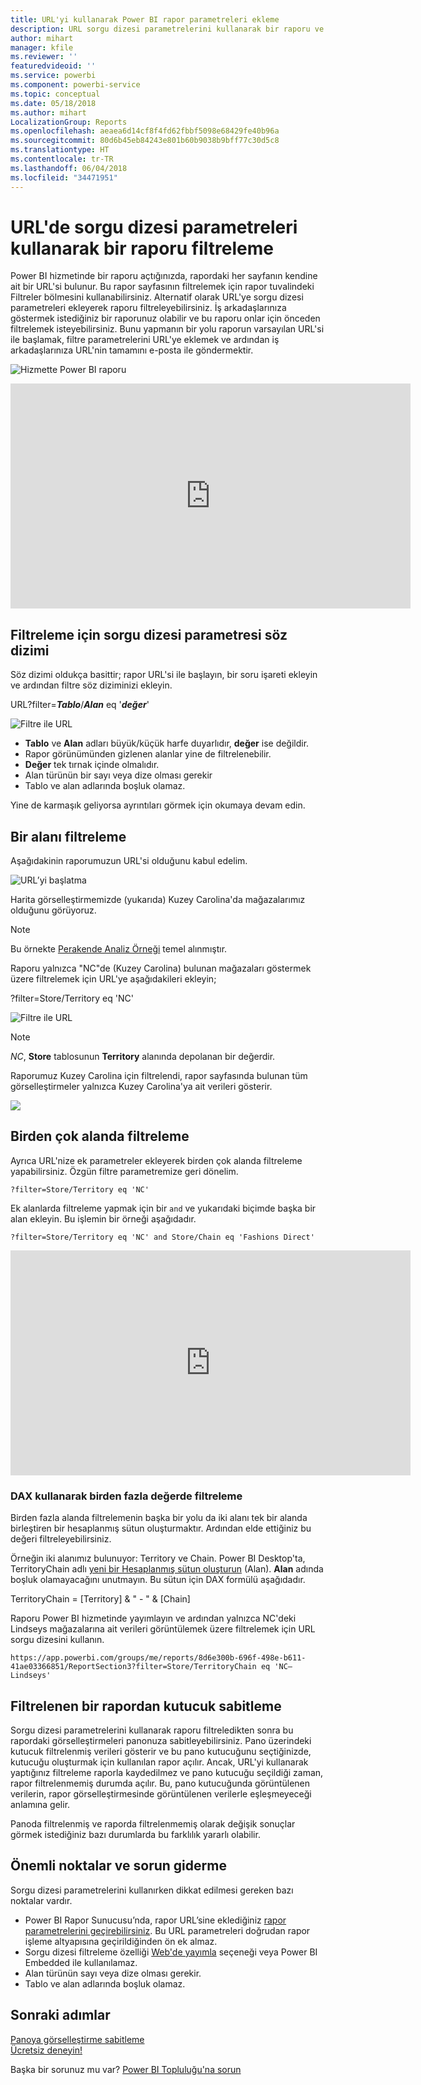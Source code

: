```yaml
---
title: URL'yi kullanarak Power BI rapor parametreleri ekleme
description: URL sorgu dizesi parametrelerini kullanarak bir raporu ve hatta birden fazla alanı filtreleyebilirsiniz.
author: mihart
manager: kfile
ms.reviewer: ''
featuredvideoid: ''
ms.service: powerbi
ms.component: powerbi-service
ms.topic: conceptual
ms.date: 05/18/2018
ms.author: mihart
LocalizationGroup: Reports
ms.openlocfilehash: aeaea6d14cf8f4fd62fbbf5098e68429fe40b96a
ms.sourcegitcommit: 80d6b45eb84243e801b60b9038b9bff77c30d5c8
ms.translationtype: HT
ms.contentlocale: tr-TR
ms.lasthandoff: 06/04/2018
ms.locfileid: "34471951"
---
```

# <a name="filter-a-report-using-query-string-parameters-in-the-url"></a>URL'de sorgu dizesi parametreleri kullanarak bir raporu filtreleme
Power BI hizmetinde bir raporu açtığınızda, rapordaki her sayfanın kendine ait bir URL'si bulunur. Bu rapor sayfasının filtrelemek için rapor tuvalindeki Filtreler bölmesini kullanabilirsiniz.  Alternatif olarak URL'ye sorgu dizesi parametreleri ekleyerek raporu filtreleyebilirsiniz. İş arkadaşlarınıza göstermek istediğiniz bir raporunuz olabilir ve bu raporu onlar için önceden filtrelemek isteyebilirsiniz. Bunu yapmanın bir yolu raporun varsayılan URL'si ile başlamak, filtre parametrelerini URL'ye eklemek ve ardından iş arkadaşlarınıza URL'nin tamamını e-posta ile göndermektir.

![Hizmette Power BI raporu](media/service-url-filters/power-bi-report2.png)

<iframe width="640" height="360" src="https://www.youtube.com/embed/WQFtN8nvM4A?list=PLv2BtOtLblH3YE_Ycas5B1GtcoFfJXavO&amp;showinfo=0" frameborder="0" allowfullscreen></iframe>

## <a name="query-string-parameter-syntax-for-filtering"></a>Filtreleme için sorgu dizesi parametresi söz dizimi
Söz dizimi oldukça basittir; rapor URL'si ile başlayın, bir soru işareti ekleyin ve ardından filtre söz diziminizi ekleyin.

URL?filter=***Tablo***/***Alan*** eq '***değer***'

![Filtre ile URL](media/service-url-filters/power-bi-filter-urls7b.png)

* **Tablo** ve **Alan** adları büyük/küçük harfe duyarlıdır, **değer** ise değildir.
* Rapor görünümünden gizlenen alanlar yine de filtrelenebilir.
* **Değer** tek tırnak içinde olmalıdır.
* Alan türünün bir sayı veya dize olması gerekir
* Tablo ve alan adlarında boşluk olamaz.

Yine de karmaşık geliyorsa ayrıntıları görmek için okumaya devam edin.  

## <a name="filter-on-a-field"></a>Bir alanı filtreleme
Aşağıdakinin raporumuzun URL'si olduğunu kabul edelim.

![URL’yi başlatma](media/service-url-filters/power-bi-filter-urls6.png)

Harita görselleştirmemizde (yukarıda) Kuzey Carolina'da mağazalarımız olduğunu görüyoruz.

>[!NOTE]
>Bu örnekte [Perakende Analiz Örneği](sample-datasets.md) temel alınmıştır.
> 

Raporu yalnızca "NC"de (Kuzey Carolina) bulunan mağazaları göstermek üzere filtrelemek için URL'ye aşağıdakileri ekleyin;

?filter=Store/Territory eq 'NC'

![Filtre ile URL](media/service-url-filters/power-bi-filter-urls7.png)

>[!NOTE]
>*NC*, **Store** tablosunun **Territory** alanında depolanan bir değerdir.
> 
> 

Raporumuz Kuzey Carolina için filtrelendi, rapor sayfasında bulunan tüm görselleştirmeler yalnızca Kuzey Carolina'ya ait verileri gösterir.

![](media/service-url-filters/power-bi-report4.png)

## <a name="filter-on-multiple-fields"></a>Birden çok alanda filtreleme
Ayrıca URL'nize ek parametreler ekleyerek birden çok alanda filtreleme yapabilirsiniz. Özgün filtre parametremize geri dönelim.

```
?filter=Store/Territory eq 'NC'
```

Ek alanlarda filtreleme yapmak için bir `and` ve yukarıdaki biçimde başka bir alan ekleyin. Bu işlemin bir örneği aşağıdadır.

```
?filter=Store/Territory eq 'NC' and Store/Chain eq 'Fashions Direct'
```

<iframe width="640" height="360" src="https://www.youtube.com/embed/0sDGKxOaC8w?showinfo=0" frameborder="0" allowfullscreen></iframe>


### <a name="using-dax-to-filter-on-multiple-values"></a>DAX kullanarak birden fazla değerde filtreleme
Birden fazla alanda filtrelemenin başka bir yolu da iki alanı tek bir alanda birleştiren bir hesaplanmış sütun oluşturmaktır. Ardından elde ettiğiniz bu değeri filtreleyebilirsiniz.

Örneğin iki alanımız bulunuyor: Territory ve Chain. Power BI Desktop'ta, TerritoryChain adlı [yeni bir Hesaplanmış sütun oluşturun](desktop-tutorial-create-calculated-columns.md) (Alan). **Alan** adında boşluk olamayacağını unutmayın. Bu sütun için DAX formülü aşağıdadır.

TerritoryChain = [Territory] & " - " & [Chain]

Raporu Power BI hizmetinde yayımlayın ve ardından yalnızca NC'deki Lindseys mağazalarına ait verileri görüntülemek üzere filtrelemek için URL sorgu dizesini kullanın.

    https://app.powerbi.com/groups/me/reports/8d6e300b-696f-498e-b611-41ae03366851/ReportSection3?filter=Store/TerritoryChain eq 'NC–Lindseys'

## <a name="pin-a-tile-from-a-filtered-report"></a>Filtrelenen bir rapordan kutucuk sabitleme
Sorgu dizesi parametrelerini kullanarak raporu filtreledikten sonra bu rapordaki görselleştirmeleri panonuza sabitleyebilirsiniz. Pano üzerindeki kutucuk filtrelenmiş verileri gösterir ve bu pano kutucuğunu seçtiğinizde, kutucuğu oluşturmak için kullanılan rapor açılır.  Ancak, URL'yi kullanarak yaptığınız filtreleme raporla kaydedilmez ve pano kutucuğu seçildiği zaman, rapor filtrelenmemiş durumda açılır.  Bu, pano kutucuğunda görüntülenen verilerin, rapor görselleştirmesinde görüntülenen verilerle eşleşmeyeceği anlamına gelir.

Panoda filtrelenmiş ve raporda filtrelenmemiş olarak değişik sonuçlar görmek istediğiniz bazı durumlarda bu farklılık yararlı olabilir.

## <a name="considerations-and-troubleshooting"></a>Önemli noktalar ve sorun giderme
Sorgu dizesi parametrelerini kullanırken dikkat edilmesi gereken bazı noktalar vardır.

* Power BI Rapor Sunucusu’nda, rapor URL’sine eklediğiniz [rapor parametrelerini geçirebilirsiniz](https://docs.microsoft.com/sql/reporting-services/pass-a-report-parameter-within-a-url?view=sql-server-2017.md). Bu URL parametreleri doğrudan rapor işleme altyapısına geçirildiğinden ön ek almaz. 
* Sorgu dizesi filtreleme özelliği [Web'de yayımla](service-publish-to-web.md) seçeneği veya Power BI Embedded ile kullanılamaz.   
* Alan türünün sayı veya dize olması gerekir.
* Tablo ve alan adlarında boşluk olamaz.

## <a name="next-steps"></a>Sonraki adımlar
[Panoya görselleştirme sabitleme](service-dashboard-pin-tile-from-report.md)  
[Ücretsiz deneyin!](https://powerbi.com/)

Başka bir sorunuz mu var? [Power BI Topluluğu'na sorun](http://community.powerbi.com/)

